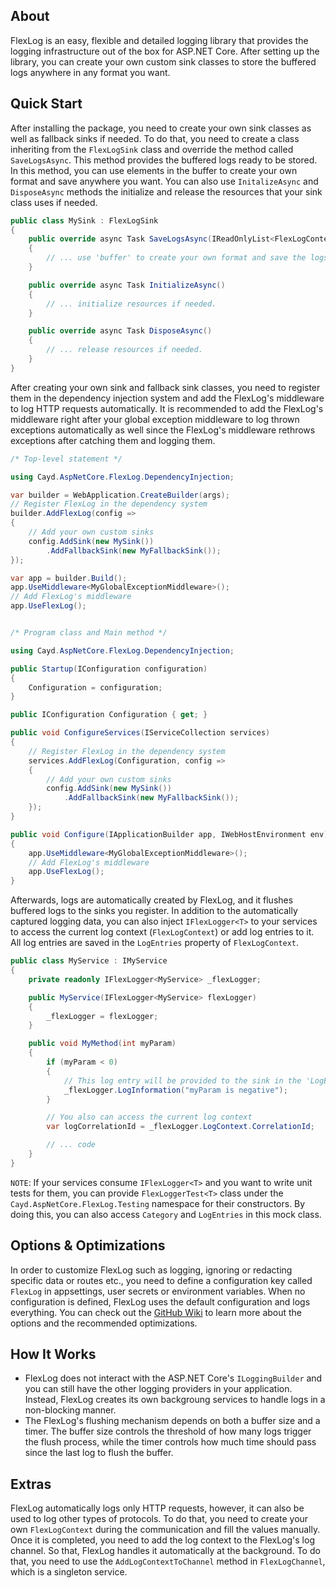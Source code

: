 ## About
FlexLog is an easy, flexible and detailed logging library that provides the logging infrastructure out of the box for ASP.NET Core. After setting up the library, you can create your own custom sink classes to store the buffered logs anywhere in any format you want.

## Quick Start
After installing the package, you need to create your own sink classes as well as fallback sinks if needed. To do that, you need to create a class inheriting from the `FlexLogSink` class and override the method called `SaveLogsAsync`. This method provides the buffered logs ready to be stored. In this method, you can use elements in the buffer to create your own format and save anywhere you want. You can also use `InitalizeAsync` and `DisposeAsync` methods the initialize and release the resources that your sink class uses if needed.

```csharp
public class MySink : FlexLogSink
{
    public override async Task SaveLogsAsync(IReadOnlyList<FlexLogContext> buffer)
    {
        // ... use 'buffer' to create your own format and save the logs.
    }

    public override async Task InitializeAsync()
    {
        // ... initialize resources if needed.
    }

    public override async Task DisposeAsync()
    {
        // ... release resources if needed.
    }
}
```

After creating your own sink and fallback sink classes, you need to register them in the dependency injection system and add the FlexLog's middleware to log HTTP requests automatically. It is recommended to add the FlexLog's middleware right after your global exception middleware to log thrown exceptions automatically as well since the FlexLog's middleware rethrows exceptions after catching them and logging them.

```csharp
/* Top-level statement */

using Cayd.AspNetCore.FlexLog.DependencyInjection;

var builder = WebApplication.CreateBuilder(args);
// Register FlexLog in the dependency system
builder.AddFlexLog(config =>
{
    // Add your own custom sinks
    config.AddSink(new MySink())
        .AddFallbackSink(new MyFallbackSink());
});

var app = builder.Build();
app.UseMiddleware<MyGlobalExceptionMiddleware>();
// Add FlexLog's middleware
app.UseFlexLog();


/* Program class and Main method */

using Cayd.AspNetCore.FlexLog.DependencyInjection;

public Startup(IConfiguration configuration)
{
    Configuration = configuration;
}

public IConfiguration Configuration { get; }

public void ConfigureServices(IServiceCollection services)
{
    // Register FlexLog in the dependency system
    services.AddFlexLog(Configuration, config =>
    {
        // Add your own custom sinks
        config.AddSink(new MySink())
            .AddFallbackSink(new MyFallbackSink());
    });
}

public void Configure(IApplicationBuilder app, IWebHostEnvironment env)
{
    app.UseMiddleware<MyGlobalExceptionMiddleware>();
    // Add FlexLog's middleware
    app.UseFlexLog();
}
```

Afterwards, logs are automatically created by FlexLog, and it flushes buffered logs to the sinks you register. In addition to the automatically captured logging data, you can also inject `IFlexLogger<T>` to your services to access the current log context (`FlexLogContext`) or add log entries to it. All log entries are saved in the `LogEntries` property of `FlexLogContext`.

```csharp
public class MyService : IMyService
{
    private readonly IFlexLogger<MyService> _flexLogger;

    public MyService(IFlexLogger<MyService> flexLogger)
    {
        _flexLogger = flexLogger;
    }

    public void MyMethod(int myParam)
    {
        if (myParam < 0)
        {
            // This log entry will be provided to the sink in the 'LogEntries' property of the related scope's FlexLogContext.
            _flexLogger.LogInformation("myParam is negative");
        }

        // You also can access the current log context
        var logCorrelationId = _flexLogger.LogContext.CorrelationId;

        // ... code
    }
}
```

`NOTE`: If your services consume `IFlexLogger<T>` and you want to write unit tests for them, you can provide `FlexLoggerTest<T>` class under the `Cayd.AspNetCore.FlexLog.Testing` namespace for their constructors. By doing this, you can also access `Category` and `LogEntries` in this mock class.

## Options & Optimizations
In order to customize FlexLog such as logging, ignoring or redacting specific data or routes etc., you need to define a configuration key called `FlexLog` in appsettings, user secrets or environment variables. When no configuration is defined, FlexLog uses the default configuration and logs everything. You can check out the [GitHub Wiki](https://github.com/c-ayd/Cayd.AspNetCore.FlexLog/wiki) to learn more about the options and the recommended optimizations.

## How It Works
- FlexLog does not interact with the ASP.NET Core's `ILoggingBuilder` and you can still have the other logging providers in your application. Instead, FlexLog creates its own backgroung services to handle logs in a non-blocking manner.
- The FlexLog's flushing mechanism depends on both a buffer size and a timer. The buffer size controls the threshold of how many logs trigger the flush process, while the timer controls how much time should pass since the last log to flush the buffer.

## Extras
FlexLog automatically logs only HTTP requests, however, it can also be used to log other types of protocols. To do that, you need to create your own `FlexLogContext` during the communication and fill the values manually. Once it is completed, you need to add the log context to the FlexLog's log channel. So that, FlexLog handles it automatically at the background. To do that, you need to use the `AddLogContextToChannel` method in `FlexLogChannel`, which is a singleton service.